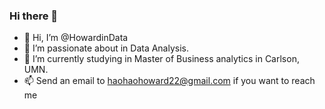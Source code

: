 ### Hi there 👋

- 👋 Hi, I’m @HowardinData
- 👀 I’m passionate about in Data Analysis.
- 🌱 I’m currently studying in Master of Business analytics in Carlson, UMN.
- 📫 Send an email to haohaohoward22@gmail.com if you want to reach me
